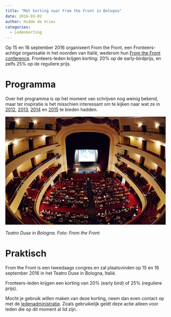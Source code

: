 ```yaml
---
title: "Met korting naar From the Front in Bologna"
date: 2016-03-02
author: Hidde de Vries
categories: 
  - Ledenkorting
---
```

Op 15 en 16 september 2016 organiseert From the Front, een Fronteers-achtige organisatie in het noorden van Italië, wederom hun [From the Front conference](http://2016.fromthefront.it). Fronteers-leden krijgen korting: 20% op de early-birdprijs, en zelfs 25% op de reguliere prijs.

# Programma

Over het programma is op het moment van schrijven nog weinig bekend, maar ter inspiratie is het misschien interessant om te kijken naar wat ze in [2012](http://2012.fromthefront.it), [2013](http://2013.fromthefront.it), [2014](http://2014.fromthefront.it) en [2015](http://2015.fromthefront.it) te bieden hadden.

![Theaterzaal](/_img/blog/2016/duso.jpg)

_Teatro Duse in Bologna. Foto: From the Front_

# Praktisch

From the Front is een tweedaags congres en zal plaatsvinden op 15 en 16 september 2016 in het Teatro Duse in Bologna, Italië.

Fronteers-leden krijgen een korting van 20% (early bird) of 25% (reguliere prijs).

Mocht je gebruik willen maken van deze korting, neem dan even contact op met de [ledenadministratie](/contact?Ledadministratie#formulier-1). Zoals gebruikelijk geldt deze actie alleen voor leden die op dit moment al lid zijn.
